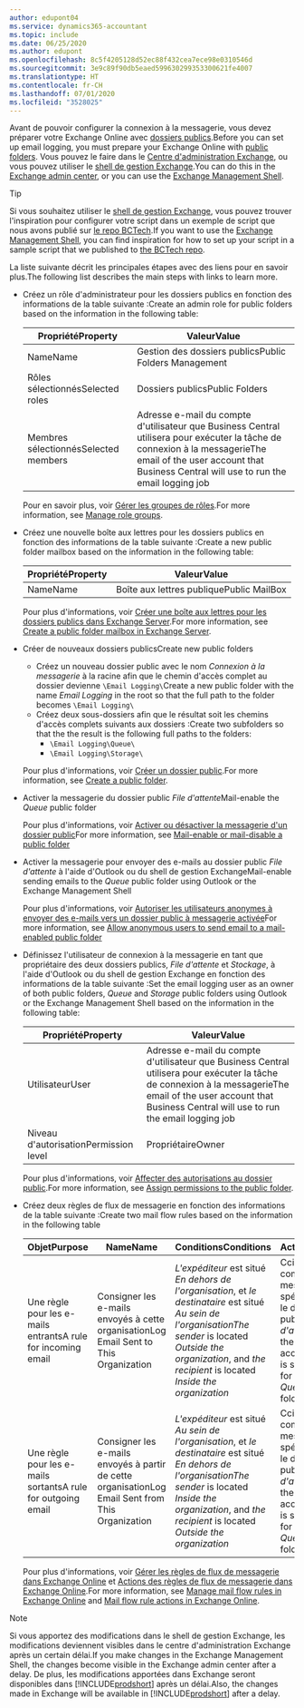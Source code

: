 ```yaml
---
author: edupont04
ms.service: dynamics365-accountant
ms.topic: include
ms.date: 06/25/2020
ms.author: edupont
ms.openlocfilehash: 8c5f4205128d52ec88f432cea7ece98e0310546d
ms.sourcegitcommit: 3e9c89f90db5eaed599630299353300621fe4007
ms.translationtype: HT
ms.contentlocale: fr-CH
ms.lasthandoff: 07/01/2020
ms.locfileid: "3528025"
---
```

<span data-ttu-id="482a9-101">Avant de pouvoir configurer la connexion à la messagerie, vous devez préparer votre Exchange Online avec [dossiers publics](/exchange/collaboration/public-folders/public-folders?view=exchserver-2019).</span><span class="sxs-lookup"><span data-stu-id="482a9-101">Before you can set up email logging, you must prepare your Exchange Online with [public folders](/exchange/collaboration/public-folders/public-folders?view=exchserver-2019).</span></span> <span data-ttu-id="482a9-102">Vous pouvez le faire dans le [Centre d'administration Exchange](/Exchange/architecture/client-access/exchange-admin-center?view=exchserver-2019), ou vous pouvez utiliser le [shell de gestion Exchange](/powershell/exchange/exchange-management-shell?view=exchange-ps).</span><span class="sxs-lookup"><span data-stu-id="482a9-102">You can do this in the [Exchange admin center](/Exchange/architecture/client-access/exchange-admin-center?view=exchserver-2019), or you can use the [Exchange Management Shell](/powershell/exchange/exchange-management-shell?view=exchange-ps).</span></span>  

> [!TIP]
> <span data-ttu-id="482a9-103">Si vous souhaitez utiliser le [shell de gestion Exchange](/powershell/exchange/exchange-management-shell?view=exchange-ps), vous pouvez trouver l'inspiration pour configurer votre script dans un exemple de script que nous avons publié sur [le repo BCTech](https://github.com/microsoft/BCTech/tree/master/samples/EmailLogging).</span><span class="sxs-lookup"><span data-stu-id="482a9-103">If you want to use the [Exchange Management Shell](/powershell/exchange/exchange-management-shell?view=exchange-ps), you can find inspiration for how to set up your script in a sample script that we published to [the BCTech repo](https://github.com/microsoft/BCTech/tree/master/samples/EmailLogging).</span></span>

<span data-ttu-id="482a9-104">La liste suivante décrit les principales étapes avec des liens pour en savoir plus.</span><span class="sxs-lookup"><span data-stu-id="482a9-104">The following list describes the main steps with links to learn more.</span></span>  

- <span data-ttu-id="482a9-105">Créez un rôle d'administrateur pour les dossiers publics en fonction des informations de la table suivante :</span><span class="sxs-lookup"><span data-stu-id="482a9-105">Create an admin role for public folders based on the information in the following table:</span></span>

  |<span data-ttu-id="482a9-106">Propriété</span><span class="sxs-lookup"><span data-stu-id="482a9-106">Property</span></span>        |<span data-ttu-id="482a9-107">Valeur</span><span class="sxs-lookup"><span data-stu-id="482a9-107">Value</span></span>                     |
  |----------------|--------------------------|
  |<span data-ttu-id="482a9-108">Name</span><span class="sxs-lookup"><span data-stu-id="482a9-108">Name</span></span>            |<span data-ttu-id="482a9-109">Gestion des dossiers publics</span><span class="sxs-lookup"><span data-stu-id="482a9-109">Public Folders Management</span></span> |
  |<span data-ttu-id="482a9-110">Rôles sélectionnés</span><span class="sxs-lookup"><span data-stu-id="482a9-110">Selected roles</span></span>  |<span data-ttu-id="482a9-111">Dossiers publics</span><span class="sxs-lookup"><span data-stu-id="482a9-111">Public Folders</span></span>            |
  |<span data-ttu-id="482a9-112">Membres sélectionnés</span><span class="sxs-lookup"><span data-stu-id="482a9-112">Selected members</span></span>|<span data-ttu-id="482a9-113">Adresse e-mail du compte d'utilisateur que Business Central utilisera pour exécuter la tâche de connexion à la messagerie</span><span class="sxs-lookup"><span data-stu-id="482a9-113">The email of the user account that Business Central will use to run the email logging job</span></span>|

  <span data-ttu-id="482a9-114">Pour en savoir plus, voir [Gérer les groupes de rôles](/exchange/permissions/role-groups?view=exchserver-2019).</span><span class="sxs-lookup"><span data-stu-id="482a9-114">For more information, see [Manage role groups](/exchange/permissions/role-groups?view=exchserver-2019).</span></span>

- <span data-ttu-id="482a9-115">Créez une nouvelle boîte aux lettres pour les dossiers publics en fonction des informations de la table suivante :</span><span class="sxs-lookup"><span data-stu-id="482a9-115">Create a new public folder mailbox based on the information in the following table:</span></span>

  |<span data-ttu-id="482a9-116">Propriété</span><span class="sxs-lookup"><span data-stu-id="482a9-116">Property</span></span>        |<span data-ttu-id="482a9-117">Valeur</span><span class="sxs-lookup"><span data-stu-id="482a9-117">Value</span></span>                     |
  |----------------|--------------------------|
  |<span data-ttu-id="482a9-118">Name</span><span class="sxs-lookup"><span data-stu-id="482a9-118">Name</span></span>            |<span data-ttu-id="482a9-119">Boîte aux lettres publique</span><span class="sxs-lookup"><span data-stu-id="482a9-119">Public MailBox</span></span>            |

  <span data-ttu-id="482a9-120">Pour plus d'informations, voir [Créer une boîte aux lettres pour les dossiers publics dans Exchange Server](/exchange/collaboration/public-folders/create-public-folder-mailboxes).</span><span class="sxs-lookup"><span data-stu-id="482a9-120">For more information, see [Create a public folder mailbox in Exchange Server](/exchange/collaboration/public-folders/create-public-folder-mailboxes).</span></span>  

- <span data-ttu-id="482a9-121">Créer de nouveaux dossiers publics</span><span class="sxs-lookup"><span data-stu-id="482a9-121">Create new public folders</span></span>

  - <span data-ttu-id="482a9-122">Créez un nouveau dossier public avec le nom *Connexion à la messagerie* à la racine afin que le chemin d'accès complet au dossier devienne ```\Email Logging\```</span><span class="sxs-lookup"><span data-stu-id="482a9-122">Create a new public folder with the name *Email Logging* in the root so that the full path to the folder becomes ```\Email Logging\```</span></span>
  - <span data-ttu-id="482a9-123">Créez deux sous-dossiers afin que le résultat soit les chemins d'accès complets suivants aux dossiers :</span><span class="sxs-lookup"><span data-stu-id="482a9-123">Create two subfolders so that the the result is the following full paths to the folders:</span></span>
    - ```\Email Logging\Queue\```
    - ```\Email Logging\Storage\```

  <span data-ttu-id="482a9-124">Pour plus d'informations, voir [Créer un dossier public](/exchange/collaboration/public-folders/create-public-folders?view=exchserver-2019).</span><span class="sxs-lookup"><span data-stu-id="482a9-124">For more information, see [Create a public folder](/exchange/collaboration/public-folders/create-public-folders?view=exchserver-2019).</span></span>

- <span data-ttu-id="482a9-125">Activer la messagerie du dossier public *File d'attente*</span><span class="sxs-lookup"><span data-stu-id="482a9-125">Mail-enable the *Queue* public folder</span></span>

  <span data-ttu-id="482a9-126">Pour plus d'informations, voir [Activer ou désactiver la messagerie d'un dossier public](/exchange/collaboration/public-folders/mail-enable-or-disable?view=exchserver-2019)</span><span class="sxs-lookup"><span data-stu-id="482a9-126">For more information, see [Mail-enable or mail-disable a public folder](/exchange/collaboration/public-folders/mail-enable-or-disable?view=exchserver-2019)</span></span>

- <span data-ttu-id="482a9-127">Activer la messagerie pour envoyer des e-mails au dossier public *File d'attente* à l'aide d'Outlook ou du shell de gestion Exchange</span><span class="sxs-lookup"><span data-stu-id="482a9-127">Mail-enable sending emails to the *Queue* public folder using Outlook or the Exchange Management Shell</span></span>

  <span data-ttu-id="482a9-128">Pour plus d'informations, voir [Autoriser les utilisateurs anonymes à envoyer des e-mails vers un dossier public à messagerie activée](/exchange/collaboration/public-folders/mail-enable-or-disable?view=exchserver-2019#allow-anonymous-users-to-send-email-to-a-mail-enabled-public-folder)</span><span class="sxs-lookup"><span data-stu-id="482a9-128">For more information, see [Allow anonymous users to send email to a mail-enabled public folder](/exchange/collaboration/public-folders/mail-enable-or-disable?view=exchserver-2019#allow-anonymous-users-to-send-email-to-a-mail-enabled-public-folder)</span></span>

- <span data-ttu-id="482a9-129">Définissez l'utilisateur de connexion à la messagerie en tant que propriétaire des deux dossiers publics, *File d'attente* et *Stockage*, à l'aide d'Outlook ou du shell de gestion Exchange en fonction des informations de la table suivante :</span><span class="sxs-lookup"><span data-stu-id="482a9-129">Set the email logging user as an owner of both public folders, *Queue* and *Storage* public folders  using Outlook or the Exchange Management Shell based on the information in the following table:</span></span>

  |<span data-ttu-id="482a9-130">Propriété</span><span class="sxs-lookup"><span data-stu-id="482a9-130">Property</span></span>        |<span data-ttu-id="482a9-131">Valeur</span><span class="sxs-lookup"><span data-stu-id="482a9-131">Value</span></span>                     |
  |----------------|--------------------------|
  |<span data-ttu-id="482a9-132">Utilisateur</span><span class="sxs-lookup"><span data-stu-id="482a9-132">User</span></span>            |<span data-ttu-id="482a9-133">Adresse e-mail du compte d'utilisateur que Business Central utilisera pour exécuter la tâche de connexion à la messagerie</span><span class="sxs-lookup"><span data-stu-id="482a9-133">The email of the user account that Business Central will use to run the email logging job</span></span>|
  |<span data-ttu-id="482a9-134">Niveau d'autorisation</span><span class="sxs-lookup"><span data-stu-id="482a9-134">Permission level</span></span>|<span data-ttu-id="482a9-135">Propriétaire</span><span class="sxs-lookup"><span data-stu-id="482a9-135">Owner</span></span>                     |

  <span data-ttu-id="482a9-136">Pour plus d'informations, voir [Affecter des autorisations au dossier public](/exchange/collaboration-exo/public-folders/set-up-public-folders#step-3-assign-permissions-to-the-public-folder).</span><span class="sxs-lookup"><span data-stu-id="482a9-136">For more information, see [Assign permissions to the public folder](/exchange/collaboration-exo/public-folders/set-up-public-folders#step-3-assign-permissions-to-the-public-folder).</span></span>

- <span data-ttu-id="482a9-137">Créez deux règles de flux de messagerie en fonction des informations de la table suivante :</span><span class="sxs-lookup"><span data-stu-id="482a9-137">Create two mail flow rules based on the information in the following table</span></span>

  |<span data-ttu-id="482a9-138">Objet</span><span class="sxs-lookup"><span data-stu-id="482a9-138">Purpose</span></span>  |<span data-ttu-id="482a9-139">Name</span><span class="sxs-lookup"><span data-stu-id="482a9-139">Name</span></span> |<span data-ttu-id="482a9-140">Conditions</span><span class="sxs-lookup"><span data-stu-id="482a9-140">Conditions</span></span>                        |<span data-ttu-id="482a9-141">Action</span><span class="sxs-lookup"><span data-stu-id="482a9-141">Action</span></span>                                       |
  |---------|-----|----------------------------------|---------------------------------------------|
  |<span data-ttu-id="482a9-142">Une règle pour les e-mails entrants</span><span class="sxs-lookup"><span data-stu-id="482a9-142">A rule for incoming email</span></span> |<span data-ttu-id="482a9-143">Consigner les e-mails envoyés à cette organisation</span><span class="sxs-lookup"><span data-stu-id="482a9-143">Log Email Sent to This Organization</span></span>|<span data-ttu-id="482a9-144">*L'expéditeur* est situé *En dehors de l'organisation*, et *le destinataire* est situé *Au sein de l'organisation*</span><span class="sxs-lookup"><span data-stu-id="482a9-144">*The sender* is located *Outside the organization*, and *the recipient* is located *Inside the organization*</span></span>|<span data-ttu-id="482a9-145">Cci le compte de messagerie spécifié pour le dossier public *File d'attente*</span><span class="sxs-lookup"><span data-stu-id="482a9-145">BCC the email account that is specified for the *Queue* public folder</span></span>|
  |<span data-ttu-id="482a9-146">Une règle pour les e-mails sortants</span><span class="sxs-lookup"><span data-stu-id="482a9-146">A rule for outgoing email</span></span> | <span data-ttu-id="482a9-147">Consigner les e-mails envoyés à partir de cette organisation</span><span class="sxs-lookup"><span data-stu-id="482a9-147">Log Email Sent from This Organization</span></span> |<span data-ttu-id="482a9-148">*L'expéditeur* est situé *Au sein de l'organisation*, et *le destinataire* est situé *En dehors de l'organisation*</span><span class="sxs-lookup"><span data-stu-id="482a9-148">*The sender* is located *Inside the organization*, and *the recipient* is located *Outside the organization*</span></span>|<span data-ttu-id="482a9-149">Cci le compte de messagerie spécifié pour le dossier public *File d'attente*</span><span class="sxs-lookup"><span data-stu-id="482a9-149">BCC the email account that is specified for the *Queue* public folder</span></span>|
  
  <span data-ttu-id="482a9-150">Pour plus d'informations, voir [Gérer les règles de flux de messagerie dans Exchange Online](/exchange/security-and-compliance/mail-flow-rules/manage-mail-flow-rules) et [Actions des règles de flux de messagerie dans Exchange Online](/exchange/security-and-compliance/mail-flow-rules/mail-flow-rule-action).</span><span class="sxs-lookup"><span data-stu-id="482a9-150">For more information, see [Manage mail flow rules in Exchange Online](/exchange/security-and-compliance/mail-flow-rules/manage-mail-flow-rules) and [Mail flow rule actions in Exchange Online](/exchange/security-and-compliance/mail-flow-rules/mail-flow-rule-action).</span></span>

> [!NOTE]
> <span data-ttu-id="482a9-151">Si vous apportez des modifications dans le shell de gestion Exchange, les modifications deviennent visibles dans le centre d'administration Exchange après un certain délai.</span><span class="sxs-lookup"><span data-stu-id="482a9-151">If you make changes in the Exchange Management Shell, the changes become visible in the Exchange admin center after a delay.</span></span> <span data-ttu-id="482a9-152">De plus, les modifications apportées dans Exchange seront disponibles dans [!INCLUDE[prodshort](prodshort.md)] après un délai.</span><span class="sxs-lookup"><span data-stu-id="482a9-152">Also, the changes made in Exchange will be available in [!INCLUDE[prodshort](prodshort.md)] after a delay.</span></span>
